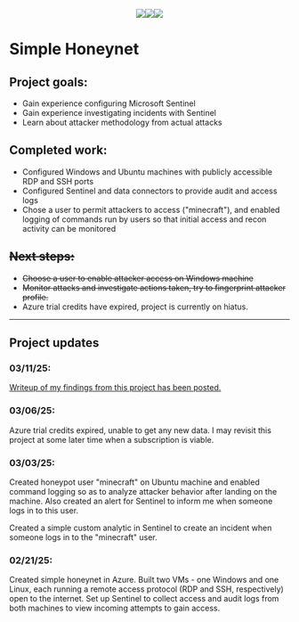 <p style="text-align: center"><a href = "Projects/index"><img src= "https://img.shields.io/badge/Projects-teal?style=for-the-badge"></a><a href="https://gafabic.github.io"><img src="https://img.shields.io/badge/Home-green?style=for-the-badge"></a><a href = "Writeups/index"><img src = "https://img.shields.io/badge/Writeups-teal?style=for-the-badge"></a></p>

# Simple Honeynet

## Project goals:
- Gain experience configuring Microsoft Sentinel
- Gain experience investigating incidents with Sentinel
- Learn about attacker methodology from actual attacks

## Completed work:
- Configured Windows and Ubuntu machines with publicly accessible RDP and SSH ports
- Configured Sentinel and data connectors to provide audit and access logs
- Chose a user to permit attackers to access ("minecraft"), and enabled logging of commands run by users so that initial access and recon activity can be monitored

## ~~Next steps:~~
- ~~Choose a user to enable attacker access on Windows machine~~
- ~~Monitor attacks and investigate actions taken, try to fingerprint attacker profile.~~
- Azure trial credits have expired, project is currently on hiatus.

---
## Project updates

### 03/11/25:
[Writeup of my findings from this project has been posted.](../Writeups/HoneynetWriteup)

### 03/06/25:
Azure trial credits expired, unable to get any new data. I may revisit this project at some later time when a subscription is viable.

### 03/03/25:
Created honeypot user "minecraft" on Ubuntu machine and enabled command logging so as to analyze attacker behavior after landing on the machine. Also created an alert for Sentinel to inform me when someone logs in to this user.

Created a simple custom analytic in Sentinel to create an incident when someone logs in to the "minecraft" user.

### 02/21/25:
Created simple honeynet in Azure. Built two VMs - one Windows and one Linux, each running a remote access protocol (RDP and SSH, respectively) open to the internet. Set up Sentinel to collect access and audit logs from both machines to view incoming attempts to gain access.
